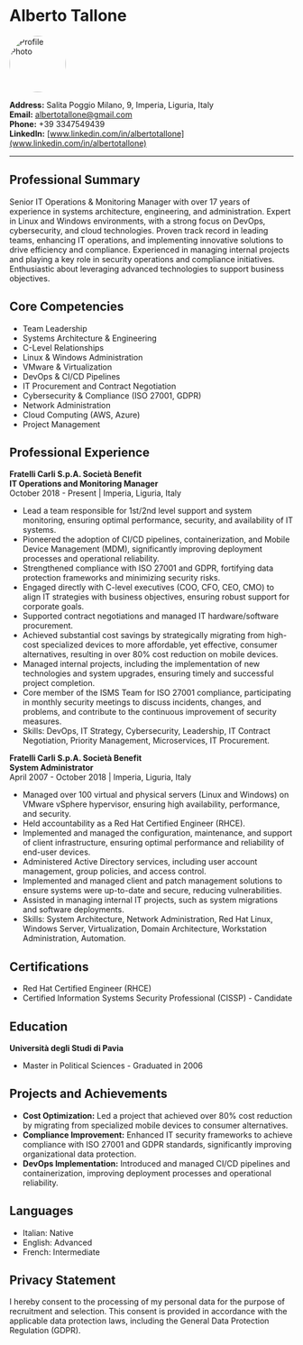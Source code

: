 # Alberto Tallone

<a href="https://www.linkedin.com/in/albertotallone">
    <img src="https://media.licdn.com/dms/image/C4E03AQGxSN7cGs_KUQ/profile-displayphoto-shrink_800_800/0/1521629925043?e=1724889600&v=beta&t=rEa3jlA5wUm_FKXkEp744iRYuix1MvZddxGl-dXs2Js" alt="Profile Photo" width="100" height="100" style="border-radius:50%">
</a>

**Address:** Salita Poggio Milano, 9, Imperia, Liguria, Italy  
**Email:** albertotallone@gmail.com  
**Phone:** +39 3347549439  
**LinkedIn:** [www.linkedin.com/in/albertotallone](www.linkedin.com/in/albertotallone)  

---

## Professional Summary

Senior IT Operations & Monitoring Manager with over 17 years of experience in systems architecture, engineering, and administration. Expert in Linux and Windows environments, with a strong focus on DevOps, cybersecurity, and cloud technologies. Proven track record in leading teams, enhancing IT operations, and implementing innovative solutions to drive efficiency and compliance. Experienced in managing internal projects and playing a key role in security operations and compliance initiatives. Enthusiastic about leveraging advanced technologies to support business objectives.

## Core Competencies

- Team Leadership
- Systems Architecture & Engineering
- C-Level Relationships
- Linux & Windows Administration
- VMware & Virtualization
- DevOps & CI/CD Pipelines
- IT Procurement and Contract Negotiation
- Cybersecurity & Compliance (ISO 27001, GDPR)
- Network Administration
- Cloud Computing (AWS, Azure)
- Project Management

## Professional Experience

**Fratelli Carli S.p.A. Società Benefit**  
**IT Operations and Monitoring Manager**  
October 2018 - Present | Imperia, Liguria, Italy

- Lead a team responsible for 1st/2nd level support and system monitoring, ensuring optimal performance, security, and availability of IT systems.
- Pioneered the adoption of CI/CD pipelines, containerization, and Mobile Device Management (MDM), significantly improving deployment processes and operational reliability.
- Strengthened compliance with ISO 27001 and GDPR, fortifying data protection frameworks and minimizing security risks.
- Engaged directly with C-level executives (COO, CFO, CEO, CMO) to align IT strategies with business objectives, ensuring robust support for corporate goals.
- Supported contract negotiations and managed IT hardware/software procurement.
- Achieved substantial cost savings by strategically migrating from high-cost specialized devices to more affordable, yet effective, consumer alternatives, resulting in over 80% cost reduction on mobile devices.
- Managed internal projects, including the implementation of new technologies and system upgrades, ensuring timely and successful project completion.
- Core member of the ISMS Team for ISO 27001 compliance, participating in monthly security meetings to discuss incidents, changes, and problems, and contribute to the continuous improvement of security measures.
- Skills: DevOps, IT Strategy, Cybersecurity, Leadership, IT Contract Negotiation, Priority Management, Microservices, IT Procurement.

**Fratelli Carli S.p.A. Società Benefit**  
**System Administrator**  
April 2007 - October 2018 | Imperia, Liguria, Italy

- Managed over 100 virtual and physical servers (Linux and Windows) on VMware vSphere hypervisor, ensuring high availability, performance, and security.
- Held accountability as a Red Hat Certified Engineer (RHCE).
- Implemented and managed the configuration, maintenance, and support of client infrastructure, ensuring optimal performance and reliability of end-user devices.
- Administered Active Directory services, including user account management, group policies, and access control.
- Implemented and managed client and patch management solutions to ensure systems were up-to-date and secure, reducing vulnerabilities.
- Assisted in managing internal IT projects, such as system migrations and software deployments.
- Skills: System Architecture, Network Administration, Red Hat Linux, Windows Server, Virtualization, Domain Architecture, Workstation Administration, Automation.

## Certifications

- Red Hat Certified Engineer (RHCE)
- Certified Information Systems Security Professional (CISSP) - Candidate

## Education

**Università degli Studi di Pavia**  
- Master in Political Sciences - Graduated in 2006

## Projects and Achievements

- **Cost Optimization:** Led a project that achieved over 80% cost reduction by migrating from specialized mobile devices to consumer alternatives.
- **Compliance Improvement:** Enhanced IT security frameworks to achieve compliance with ISO 27001 and GDPR standards, significantly improving organizational data protection.
- **DevOps Implementation:** Introduced and managed CI/CD pipelines and containerization, improving deployment processes and operational reliability.

## Languages

- Italian: Native
- English: Advanced
- French: Intermediate

## Privacy Statement

I hereby consent to the processing of my personal data for the purpose of recruitment and selection. This consent is provided in accordance with the applicable data protection laws, including the General Data Protection Regulation (GDPR).
